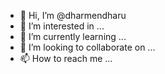 - 👋 Hi, I’m @dharmendharu
- 👀 I’m interested in ...
- 🌱 I’m currently learning ...
- 💞️ I’m looking to collaborate on ...
- 📫 How to reach me ...

<!---
dharmendharu/dharmendharu is a ✨ special ✨ repository because its `README.md` (this file) appears on your GitHub profile.
You can click the Preview link to take a look at your changes.
--->
